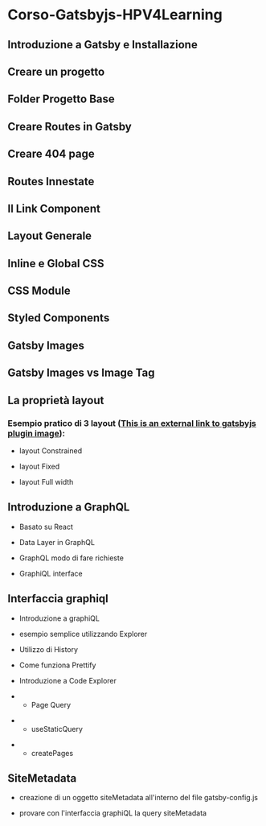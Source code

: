 # Corso-Gatsbyjs-HPV4Learning

## Introduzione a Gatsby e Installazione

## Creare un progetto

## Folder Progetto Base

## Creare Routes in Gatsby

## Creare 404 page

## Routes Innestate

## Il Link Component

## Layout Generale

## Inline e Global CSS

## CSS Module

## Styled Components

## Gatsby Images

## Gatsby Images vs Image Tag

## La proprietà layout

### Esempio pratico di 3 layout ([This is an external link to gatsbyjs plugin image](https://www.gatsbyjs.com/docs/reference/built-in-components/gatsby-plugin-image/#layout)):

- layout Constrained

* layout Fixed

- layout Full width

## Introduzione a GraphQL

- Basato su React

* Data Layer in GraphQL

- GraphQL modo di fare richieste

* GraphiQL interface

## Interfaccia graphiql

- Introduzione a graphiQL

* esempio semplice utilizzando Explorer

- Utilizzo di History

* Come funziona Prettify

* Introduzione a Code Explorer

- - Page Query

* - useStaticQuery

- - createPages

## SiteMetadata

- creazione di un oggetto siteMetadata all'interno del file gatsby-config.js

* provare con l'interfaccia graphiQL la query siteMetadata
